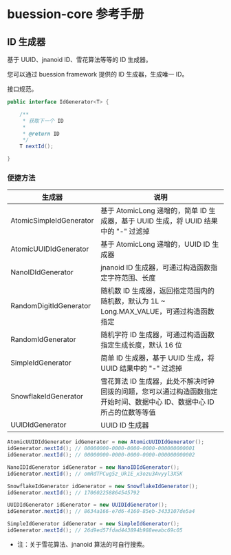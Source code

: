 # buession-core 参考手册


## ID 生成器


基于 UUID、jnanoid ID、雪花算法等等的 ID 生成器。

您可以通过 buession framework 提供的 ID 生成器，生成唯一 ID。


接口规范。

```java
public interface IdGenerator<T> {

	/**
	 * 获取下一个 ID
	 *
	 * @return ID
	 */
	T nextId();

}
```


### **便捷方法**


|  生成器   | 说明  |
|  ----  | ----  |
| AtomicSimpleIdGenerator  | 基于 AtomicLong 递增的，简单 ID 生成器，基于  UUID 生成，将 UUID 结果中的 "-" 过滤掉 |
| AtomicUUIDIdGenerator  | 基于 AtomicLong 递增的，UUID ID 生成器 |
| NanoIDIdGenerator | jnanoid ID 生成器，可通过构造函数指定字符范围、长度 |
| RandomDigitIdGenerator  | 随机数 ID 生成器，返回指定范围内的随机数，默认为 1L ~ Long.MAX_VALUE，可通过构造函数指定 |
| RandomIdGenerator  | 随机字符 ID 生成器，可通过构造函数指定生成长度，默认 16 位 |
| SimpleIdGenerator  | 简单 ID 生成器，基于  UUID 生成，将 UUID 结果中的 "-" 过滤掉 |
| SnowflakeIdGenerator  | 雪花算法 ID 生成器，此处不解决时钟回拨的问题，您可以通过构造函数指定开始时间、数据中心 ID、数据中心 ID 所占的位数等等值 |
| UUIDIdGenerator  | UUID ID 生成器 |

```java
AtomicUUIDIdGenerator idGenerator = new AtomicUUIDIdGenerator();
idGenerator.nextId(); // 00000000-0000-0000-0000-000000000001
idGenerator.nextId(); // 00000000-0000-0000-0000-000000000002

NanoIDIdGenerator idGenerator = new NanoIDIdGenerator();
idGenerator.nextId(); // omRdTPCug5z_Uk1E_x3ozu3Avyyl3XSK

SnowflakeIdGenerator idGenerator = new SnowflakeIdGenerator();
idGenerator.nextId(); // 170602258864545792

UUIDIdGenerator idGenerator = new UUIDIdGenerator();
idGenerator.nextId(); // 8634a166-e7d6-4160-85eb-3433107de5a4

SimpleIdGenerator idGenerator = new SimpleIdGenerator();
idGenerator.nextId(); // 26d9ed57fdad443894b988eeabc69c05
```

* 注：关于雪花算法、jnanoid 算法的可自行搜索。